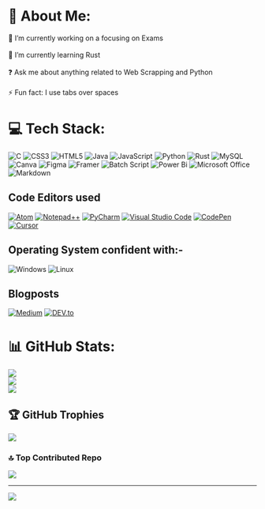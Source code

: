 # 💫 About Me:
🔭 I’m currently working on a focusing on Exams <br><br>🌱 I’m currently learning Rust <br><br>❓ Ask me about anything related to Web Scrapping and Python<br><br>⚡ Fun fact: I use tabs over spaces


# 💻 Tech Stack:
![C](https://img.shields.io/badge/c-%2300599C.svg?style=for-the-badge&logo=c&logoColor=white) ![CSS3](https://img.shields.io/badge/css3-%231572B6.svg?style=for-the-badge&logo=css3&logoColor=white) ![HTML5](https://img.shields.io/badge/html5-%23E34F26.svg?style=for-the-badge&logo=html5&logoColor=white) ![Java](https://img.shields.io/badge/java-%23ED8B00.svg?style=for-the-badge&logo=openjdk&logoColor=white) ![JavaScript](https://img.shields.io/badge/javascript-%23323330.svg?style=for-the-badge&logo=javascript&logoColor=%23F7DF1E) ![Python](https://img.shields.io/badge/python-3670A0?style=for-the-badge&logo=python&logoColor=ffdd54) ![Rust](https://img.shields.io/badge/rust-%23000000.svg?style=for-the-badge&logo=rust&logoColor=white) ![MySQL](https://img.shields.io/badge/mysql-4479A1.svg?style=for-the-badge&logo=mysql&logoColor=white) ![Canva](https://img.shields.io/badge/Canva-%2300C4CC.svg?style=for-the-badge&logo=Canva&logoColor=white) ![Figma](https://img.shields.io/badge/figma-%23F24E1E.svg?style=for-the-badge&logo=figma&logoColor=white) ![Framer](https://img.shields.io/badge/Framer-black?style=for-the-badge&logo=framer&logoColor=blue)
![Batch Script](https://img.shields.io/badge/Batch%20Script-%235F4F4F.svg?style=for-the-badge&logo=windows&logoColor=white)
![Power Bi](https://img.shields.io/badge/power_bi-F2C811?style=for-the-badge&logo=powerbi&logoColor=black)
![Microsoft Office](https://img.shields.io/badge/Microsoft_Office-D83B01?style=for-the-badge&logo=microsoft-office&logoColor=white)
![Markdown](https://img.shields.io/badge/markdown-%23000000.svg?style=for-the-badge&logo=markdown&logoColor=white)

## Code Editors used
[![Atom](https://img.shields.io/badge/Atom-%2366595C.svg?style=for-the-badge&logo=atom&logoColor=white)](https://atom-editor.cc/)
[![Notepad++](https://img.shields.io/badge/Notepad++-90E59A.svg?style=for-the-badge&logo=notepad%2b%2b&logoColor=black)](https://notepad-plus-plus.org/)
[![PyCharm](https://img.shields.io/badge/pycharm-143?style=for-the-badge&logo=pycharm&logoColor=black&color=black&labelColor=green)](https://www.jetbrains.com/pycharm/)
[![Visual Studio Code](https://img.shields.io/badge/Visual%20Studio%20Code-0078d7.svg?style=for-the-badge&logo=visual-studio-code&logoColor=white)](https://code.visualstudio.com/download)
[![CodePen](https://img.shields.io/badge/CodePen-white?style=for-the-badge&logo=codepen&logoColor=black)](https://codepen.io/)
[![Cursor](https://img.shields.io/badge/Cursor-white?style=for-the-badge&logo=cursor&logoColor=black)](https://www.cursor.com/)

## Operating System confident with:-
![Windows](https://img.shields.io/badge/Windows-0078D6?style=for-the-badge&logo=windows&logoColor=white)
![Linux](https://img.shields.io/badge/Linux-FCC624?style=for-the-badge&logo=linux&logoColor=black)

## Blogposts
[![Medium](https://img.shields.io/badge/Medium-12100E?style=for-the-badge&logo=medium&logoColor=white)](https://medium.com/@abhirampraneeth2005)
[![DEV.to](https://img.shields.io/badge/dev.to-0A0A0A?style=for-the-badge&logo=dev.to&logoColor=white)](https://dev.to/abhiramp_2005)

# 📊 GitHub Stats:
![](https://github-readme-stats.vercel.app/api?username=ABHIRAM-CREATOR06&theme=dark&hide_border=false&include_all_commits=false&count_private=false)<br/>
![](https://github-readme-streak-stats.herokuapp.com/?user=ABHIRAM-CREATOR06&theme=dark&hide_border=false)<br/>
![](https://github-readme-stats.vercel.app/api/top-langs/?username=ABHIRAM-CREATOR06&theme=dark&hide_border=false&include_all_commits=false&count_private=false&layout=compact)

## 🏆 GitHub Trophies
![](https://github-profile-trophy.vercel.app/?username=ABHIRAM-CREATOR06&theme=radical&no-frame=false&no-bg=true&margin-w=4)


### 🔝 Top Contributed Repo
![](https://github-contributor-stats.vercel.app/api?username=ABHIRAM-CREATOR06&limit=5&theme=dark&combine_all_yearly_contributions=true)

---
[![](https://visitcount.itsvg.in/api?id=ABHIRAM-CREATOR06&icon=0&color=0)](https://visitcount.itsvg.in)


